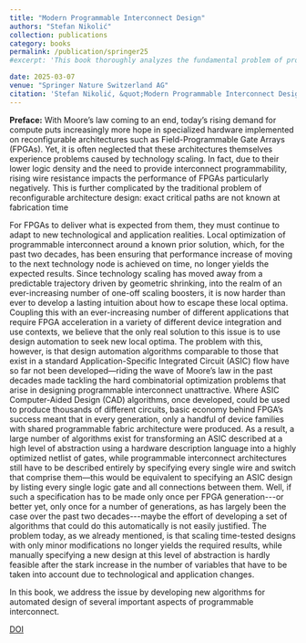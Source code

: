 ```yaml
---
title: "Modern Programmable Interconnect Design"
authors: "Stefan Nikolić"
collection: publications
category: books
permalink: /publication/springer25
#excerpt: 'This book thoroughly analyzes the fundamental problem of programmable interconnect design in FPGAs. Recent changes in fabrication technology have caused a renewed interest in this problem that was formerly considered largely solved. Besides presenting some of the most recent research results directed towards resolving the difficulties of programmable interconnect design in scaled technologies, the author also gives a modern introduction to programmable interconnect design in general, covering related topics such as broader FPGA architecture, CAD, and Networks on Chip, enabling practitioners from other fields to understand the significance and implications of this important problem.'

date: 2025-03-07
venue: "Springer Nature Switzerland AG"
citation: 'Stefan Nikolić, &quot;Modern Programmable Interconnect Design&quot;. Springer Nature Switzerland AG, 2025. ISBN: 978-3-031-80628-5'
---
```


**Preface:** With Moore’s law coming to an end, today’s rising demand for compute puts increasingly more hope in specialized hardware implemented on reconfigurable architectures such as Field-Programmable Gate Arrays (FPGAs). Yet, it is often neglected that these architectures themselves experience problems caused by technology scaling. In fact, due to their lower logic density and the need to provide interconnect programmability, rising wire resistance impacts the performance of FPGAs particularly negatively. This is further complicated by the traditional problem of reconfigurable architecture design: exact critical paths are not known at fabrication time 

For FPGAs to deliver what is expected from them, they must continue to adapt to new technological and application realities. Local optimization of programmable interconnect around a known prior solution, which, for the past two decades, has been ensuring that performance increase of moving to the next technology node is achieved on time, no longer yields the expected results. Since technology scaling has moved away from a predictable trajectory driven by geometric shrinking, into the realm of an ever-increasing number of one-off scaling boosters, it is now harder than ever to develop a lasting intuition about how to escape these local optima. Coupling this with an ever-increasing number of different applications that require FPGA acceleration in a variety of different device integration and use contexts, we believe that the only real solution to this issue is to use design automation to seek new local optima. The problem with this, however, is that design automation algorithms comparable to those that exist in a standard Application-Specific Integrated Circuit (ASIC) flow have so far not been developed—riding the wave of Moore’s law in the past decades made tackling the hard combinatorial optimization problems that arise in designing programmable interconnect unattractive. Where ASIC Computer-Aided Design (CAD) algorithms, once developed, could be used to produce thousands of different circuits, basic economy behind FPGA’s success meant that in every generation, only a handful of device families with shared programmable fabric architecture were produced. As a result, a large number of algorithms exist for transforming an ASIC described at a high level of abstraction using a hardware description language into a highly optimized netlist of gates, while programmable interconnect architectures still have to be described entirely by specifying every single wire and switch that comprise them—this would be equivalent to specifying an ASIC design by listing every single logic gate and all connections between them. Well, if such a specification has to be made only once per FPGA generation---or better yet, only once for a number of generations, as has largely been the case over the past two decades---maybe the effort of developing a set of algorithms
that could do this automatically is not easily justified. The problem today, as we already mentioned, is that scaling time-tested designs with only minor modifications no longer yields the required results, while manually specifying a new design at this level of abstraction is hardly feasible after the stark increase in the number of variables that have to be taken into account due to technological and application changes.

In this book, we address the issue by developing new algorithms for automated
design of several important aspects of programmable interconnect.

[DOI](https://doi.org/10.1007/978-3-031-80629-2)
